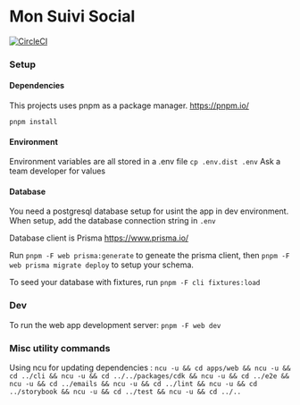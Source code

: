 # Mon Suivi Social

[![CircleCI](https://dl.circleci.com/status-badge/img/gh/inclusion-numerique/mon-suivi-social/tree/main.svg?style=svg)](https://dl.circleci.com/status-badge/redirect/gh/inclusion-numerique/mon-espace-collectivite/tree/main)


### Setup

#### Dependencies
This projects uses pnpm as a package manager.
https://pnpm.io/

`pnpm install`

#### Environment

Environment variables are all stored in a .env file
`cp .env.dist .env`
Ask a team developer for values

#### Database

You need a postgresql database setup for usint the app in dev environment.
When setup, add the database connection string in `.env`

Database client is Prisma https://www.prisma.io/ 

Run `pnpm -F web prisma:generate` to geneate the prisma client, then `pnpm -F web prisma migrate deploy` to setup your schema.

To seed your database with fixtures, run `pnpm -F cli fixtures:load`


### Dev

To run the web app development server: 
`pnpm -F web dev`


### Misc utility commands

Using ncu for updating dependencies : 
`ncu -u && cd apps/web && ncu -u && cd ../cli && ncu -u && cd ../../packages/cdk && ncu -u && cd ../e2e && ncu -u && cd ../emails && ncu -u && cd ../lint && ncu -u && cd ../storybook && ncu -u && cd ../test && ncu -u && cd ../..`
